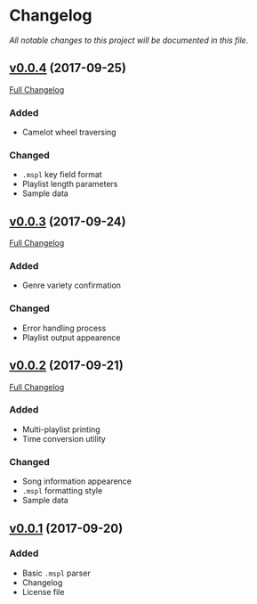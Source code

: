 # Changelog
_All notable changes to this project will be documented in this file._

## [v0.0.4](https://github.com/aemx/musepool/tree/0.0.4) (2017-09-25)

[Full Changelog](https://github.com/aemx/musepool/compare/0.0.3...0.0.4)

### Added

- Camelot wheel traversing

### Changed

- `.mspl` key field format
- Playlist length parameters
- Sample data

## [v0.0.3](https://github.com/aemx/musepool/tree/0.0.3) (2017-09-24)

[Full Changelog](https://github.com/aemx/musepool/compare/0.0.2...0.0.3)

### Added

- Genre variety confirmation

### Changed

- Error handling process
- Playlist output appearence

## [v0.0.2](https://github.com/aemx/musepool/tree/0.0.2) (2017-09-21)

[Full Changelog](https://github.com/aemx/musepool/compare/0.0.1...0.0.2)

### Added

- Multi-playlist printing
- Time conversion utility

### Changed

- Song information appearence
- `.mspl` formatting style
- Sample data

## [v0.0.1](https://github.com/aemx/musepool/tree/0.0.1) (2017-09-20)

### Added

- Basic `.mspl` parser
- Changelog
- License file
